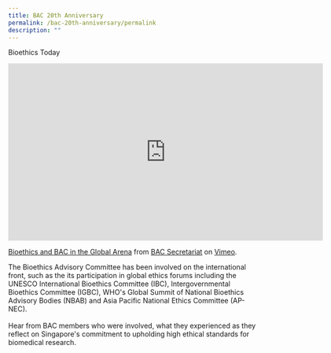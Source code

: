 ```yaml
---
title: BAC 20th Anniversary
permalink: /bac-20th-anniversary/permalink
description: ""
---
```


Bioethics Today



<iframe src="https://player.vimeo.com/video/558376960?h=c79d3d46a0" width="640" height="360" frameborder="0" allow="autoplay; fullscreen; picture-in-picture" allowfullscreen></iframe>
<p><a href="https://vimeo.com/558376960">Bioethics and BAC in the Global Arena</a> from <a href="https://vimeo.com/user136842868">BAC Secretariat</a> on <a href="https://vimeo.com">Vimeo</a>.</p>
<p>The Bioethics Advisory Committee has been involved on the international front, such as the its participation in global ethics forums including the UNESCO International Bioethics Committee (IBC), Intergovernmental Bioethics Committee (IGBC), WHO&#039;s Global Summit of National Bioethics Advisory Bodies (NBAB) and Asia Pacific National Ethics Committee (AP-NEC).<br />
<br />
Hear from BAC members who were involved, what they experienced as they reflect on Singapore&#039;s commitment to upholding high ethical standards for biomedical research.</p>